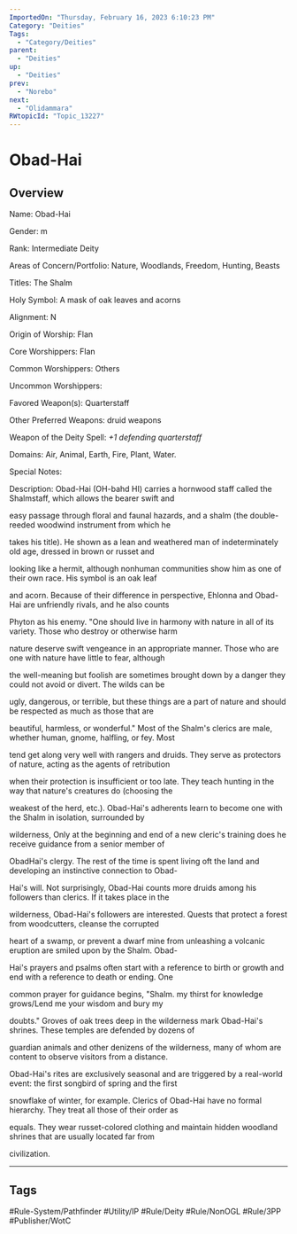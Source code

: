 ```yaml
---
ImportedOn: "Thursday, February 16, 2023 6:10:23 PM"
Category: "Deities"
Tags:
  - "Category/Deities"
parent:
  - "Deities"
up:
  - "Deities"
prev:
  - "Norebo"
next:
  - "Olidammara"
RWtopicId: "Topic_13227"
---
```

# Obad-Hai
## Overview
Name: Obad-Hai

Gender: m

Rank: Intermediate Deity

Areas of Concern/Portfolio: Nature, Woodlands, Freedom, Hunting, Beasts

Titles: The Shalm

Holy Symbol: A mask of oak leaves and acorns

Alignment: N

Origin of Worship: Flan

Core Worshippers: Flan

Common Worshippers: Others

Uncommon Worshippers:

Favored Weapon(s): Quarterstaff

Other Preferred Weapons: druid weapons

Weapon of the Deity Spell: *+1 defending quarterstaff*

Domains: Air, Animal, Earth, Fire, Plant, Water.

Special Notes:

Description: Obad-Hai (OH-bahd HI) carries a hornwood staff called the Shalmstaff, which allows the bearer swift and

easy passage through floral and faunal hazards, and a shalm (the double-reeded woodwind instrument from which he

takes his title). He shown as a lean and weathered man of indeterminately old age, dressed in brown or russet and

looking like a hermit, although nonhuman communities show him as one of their own race. His symbol is an oak leaf

and acorn. Because of their difference in perspective, Ehlonna and Obad-Hai are unfriendly rivals, and he also counts

Phyton as his enemy. "One should live in harmony with nature in all of its variety. Those who destroy or otherwise harm

nature deserve swift vengeance in an appropriate manner. Those who are one with nature have little to fear, although

the well-meaning but foolish are sometimes brought down by a danger they could not avoid or divert. The wilds can be

ugly, dangerous, or terrible, but these things are a part of nature and should be respected as much as those that are

beautiful, harmless, or wonderful." Most of the Shalm's clerics are male, whether human, gnome, halfling, or fey. Most

tend get along very well with rangers and druids. They serve as protectors of nature, acting as the agents of retribution

when their protection is insufficient or too late. They teach hunting in the way that nature's creatures do (choosing the

weakest of the herd, etc.). Obad-Hai's adherents learn to become one with the Shalm in isolation, surrounded by

wilderness, Only at the beginning and end of a new cleric's training does he receive guidance from a senior member of

ObadHai's clergy. The rest of the time is spent living oft the land and developing an instinctive connection to Obad-

Hai's will. Not surprisingly, Obad-Hai counts more druids among his followers than clerics. If it takes place in the

wilderness, Obad-Hai's followers are interested. Quests that protect a forest from woodcutters, cleanse the corrupted

heart of a swamp, or prevent a dwarf mine from unleashing a volcanic eruption are smiled upon by the Shalm. Obad-

Hai's prayers and psalms often start with a reference to birth or growth and end with a reference to death or ending. One

common prayer for guidance begins, "Shalm. my thirst for knowledge grows/Lend me your wisdom and bury my

doubts." Groves of oak trees deep in the wilderness mark Obad-Hai's shrines. These temples are defended by dozens of

guardian animals and other denizens of the wilderness, many of whom are content to observe visitors from a distance.

Obad-Hai's rites are exclusively seasonal and are triggered by a real-world event: the first songbird of spring and the first

snowflake of winter, for example. Clerics of Obad-Hai have no formal hierarchy. They treat all those of their order as

equals. They wear russet-colored clothing and maintain hidden woodland shrines that are usually located far from

civilization.


---
## Tags
#Rule-System/Pathfinder #Utility/IP #Rule/Deity #Rule/NonOGL #Rule/3PP #Publisher/WotC

